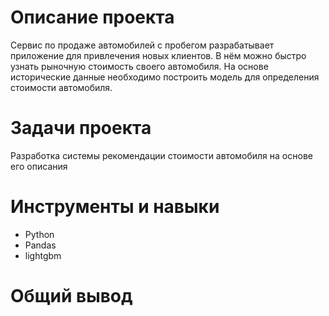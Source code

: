 
# Описание проекта
Сервис по продаже автомобилей с пробегом  разрабатывает приложение для привлечения новых клиентов. В нём можно быстро узнать рыночную стоимость своего автомобиля. На основе исторические данные необходимо построить модель для определения стоимости автомобиля.

# Задачи проекта
Разработка системы рекомендации стоимости автомобиля на основе его описания

# Инструменты и навыки
- Python
- Pandas
- lightgbm
  
# Общий вывод
